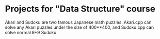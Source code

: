 # Projects for "Data Structure" course
Akari and Sudoku are two famous Japanese math puzzles. Akari.cpp can solve any Akari puzzles under the size of 400**400, and Sudoku.cpp can solve normal 9*9 Sudoku.

